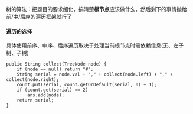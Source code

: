 树的算法：把题目的要求细化，搞清楚**根节点**应该做什么，然后剩下的事情抛给前/中/后序的遍历框架就行了

#### 遍历的选择
具体使用前序、中序、后序遍历取决于处理当前根节点时需依赖信息(无、左子树、子树)


    public String collect(TreeNode node) {
        if (node == null) return "#";
        String serial = node.val + "," + collect(node.left) + "," + collect(node.right);
        count.put(serial, count.getOrDefault(serial, 0) + 1);
        if (count.get(serial) == 2)
            ans.add(node);
        return serial;
    }

 